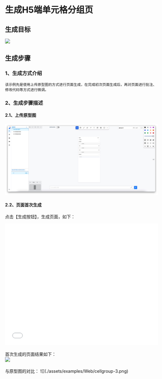 # 生成H5端单元格分组页

## 生成目标

<image width="320px" height=auto src="./assets/examples/MobileH5/单元格分组页.jpeg"/>

## 生成步骤

### 1、生成方式介绍
    该示例先是使用上传原型图的方式进行页面生成，在完成初次页面生成后，再对页面进行批注、修改代码等方式进行微调。
### 2、生成步骤描述
#### 2.1、上传原型图
![](./assets/examples/Web/cellgroup-1.jpg)
#### 2.2、页面首次生成

点击【生成按钮】，生成页面，如下：
<iframe style="width:100%; height:400px;" src="//player.bilibili.com/player.html?aid=1251726971&bvid=BV1EJ4m1a7hP&cid=1468511535&p=1" scrolling="no" border="0" frameborder="no" framespacing="0" allowfullscreen="true"> </iframe>
<br><br>
首次生成的页面结果如下：
<br><image width="320px" height=auto src="./assets/examples/Web/cellgroup-2.jpg"/>
<br><br>
与原型图的对比：
![](./assets/examples/Web/cellgroup-3.png)